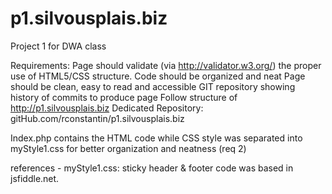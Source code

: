 p1.silvousplais.biz
===================

Project 1 for DWA class

Requirements:
	Page should validate (via http://validator.w3.org/) the proper use of HTML5/CSS structure.
	Code should be organized and neat
	Page should be clean, easy to read and accessible
	GIT repository showing history of commits to produce page
	Follow structure of http://p1.silvousplais.biz
	Dedicated Repository: gitHub.com/rconstantin/p1.silvousplais.biz

Index.php contains the HTML code while CSS style was separated into myStyle1.css for better organization and neatness (req 2)

references - myStyle1.css: sticky header & footer code was based in jsfiddle.net. 	
